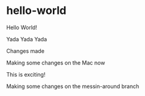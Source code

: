 # hello-world
Hello World!

Yada Yada Yada

Changes made

Making some changes on the Mac now

This is exciting!


Making some changes on the messin-around branch

